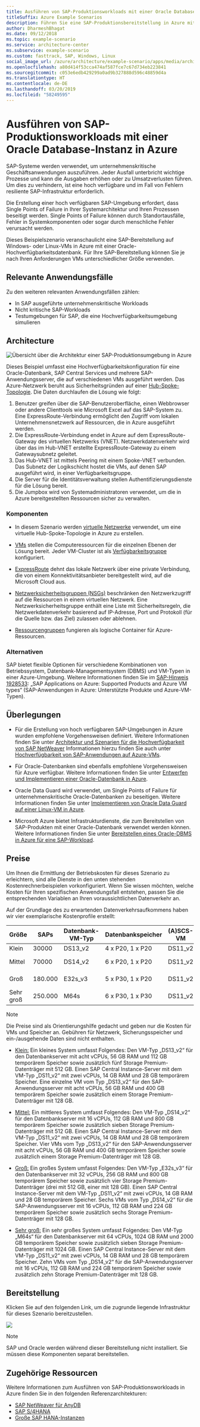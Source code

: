 ```yaml
---
title: Ausführen von SAP-Produktionsworkloads mit einer Oracle Database-Instanz
titleSuffix: Azure Example Scenarios
description: Führen Sie eine SAP-Produktionsbereitstellung in Azure mit einer Oracle-Datenbank aus.
author: DharmeshBhagat
ms.date: 09/12/2018
ms.topic: example-scenario
ms.service: architecture-center
ms.subservice: example-scenario
ms.custom: fasttrack, SAP, Windows, Linux
social_image_url: /azure/architecture/example-scenario/apps/media/architecture-sap-production.png
ms.openlocfilehash: a80d414f53cca474af587fce7c67d734eb223841
ms.sourcegitcommit: c053e6edb429299a0ad9b327888d596c48859d4a
ms.translationtype: HT
ms.contentlocale: de-DE
ms.lasthandoff: 03/20/2019
ms.locfileid: "58249595"
---
```

# <a name="running-sap-production-workloads-using-an-oracle-database-on-azure"></a>Ausführen von SAP-Produktionsworkloads mit einer Oracle Database-Instanz in Azure

SAP-Systeme werden verwendet, um unternehmenskritische Geschäftsanwendungen auszuführen. Jeder Ausfall unterbricht wichtige Prozesse und kann die Ausgaben erhöhen oder zu Umsatzverlusten führen. Um dies zu verhindern, ist eine hoch verfügbare und im Fall von Fehlern resiliente SAP-Infrastruktur erforderlich.

Die Erstellung einer hoch verfügbaren SAP-Umgebung erfordert, dass Single Points of Failure in Ihrer Systemarchitektur und Ihren Prozessen beseitigt werden. Single Points of Failure können durch Standortausfälle, Fehler in Systemkomponenten oder sogar durch menschliche Fehler verursacht werden.

Dieses Beispielszenario veranschaulicht eine SAP-Bereitstellung auf Windows- oder Linux-VMs in Azure mit einer Oracle-Hochverfügbarkeitsdatenbank. Für Ihre SAP-Bereitstellung können Sie je nach Ihren Anforderungen VMs unterschiedlicher Größe verwenden.

## <a name="relevant-use-cases"></a>Relevante Anwendungsfälle

Zu den weiteren relevanten Anwendungsfällen zählen:

- In SAP ausgeführte unternehmenskritische Workloads
- Nicht kritische SAP-Workloads
- Testumgebungen für SAP, die eine Hochverfügbarkeitsumgebung simulieren

## <a name="architecture"></a>Architecture

![Übersicht über die Architektur einer SAP-Produktionsumgebung in Azure][architecture]

Dieses Beispiel umfasst eine Hochverfügbarkeitskonfiguration für eine Oracle-Datenbank, SAP Central Services und mehrere SAP-Anwendungsserver, die auf verschiedenen VMs ausgeführt werden. Das Azure-Netzwerk beruht aus Sicherheitsgründen auf einer [Hub-Spoke-Topologie](/azure/architecture/reference-architectures/hybrid-networking/hub-spoke). Die Daten durchlaufen die Lösung wie folgt:

1. Benutzer greifen über die SAP-Benutzeroberfläche, einen Webbrowser oder andere Clienttools wie Microsoft Excel auf das SAP-System zu. Eine ExpressRoute-Verbindung ermöglicht den Zugriff vom lokalen Unternehmensnetzwerk auf Ressourcen, die in Azure ausgeführt werden.
2. Die ExpressRoute-Verbindung endet in Azure auf dem ExpressRoute-Gateway des virtuellen Netzwerks (VNET). Netzwerkdatenverkehr wird über das im Hub-VNET erstellte ExpressRoute-Gateway zu einem Gatewaysubnetz geleitet.
3. Das Hub-VNET ist mittels Peering mit einem Spoke-VNET verbunden. Das Subnetz der Logikschicht hostet die VMs, auf denen SAP ausgeführt wird, in einer Verfügbarkeitsgruppe.
4. Die Server für die Identitätsverwaltung stellen Authentifizierungsdienste für die Lösung bereit.
5. Die Jumpbox wird von Systemadministratoren verwendet, um die in Azure bereitgestellten Ressourcen sicher zu verwalten.

### <a name="components"></a>Komponenten

- In diesem Szenario werden [virtuelle Netzwerke](/azure/virtual-network/virtual-networks-overview) verwendet, um eine virtuelle Hub-Spoke-Topologie in Azure zu erstellen.

- [VMs](/azure/virtual-machines/windows/overview) stellen die Computeressourcen für die einzelnen Ebenen der Lösung bereit. Jeder VM-Cluster ist als [Verfügbarkeitsgruppe](/azure/virtual-machines/windows/regions-and-availability#availability-sets) konfiguriert.

- [ExpressRoute](/azure/expressroute/expressroute-introduction) dehnt das lokale Netzwerk über eine private Verbindung, die von einem Konnektivitätsanbieter bereitgestellt wird, auf die Microsoft Cloud aus.

- [Netzwerksicherheitsgruppen (NSGs)](/azure/virtual-network/security-overview) beschränken den Netzwerkzugriff auf die Ressourcen in einem virtuellen Netzwerk. Eine Netzwerksicherheitsgruppe enthält eine Liste mit Sicherheitsregeln, die Netzwerkdatenverkehr basierend auf IP-Adresse, Port und Protokoll (für die Quelle bzw. das Ziel) zulassen oder ablehnen.

- [Ressourcengruppen](/azure/azure-resource-manager/resource-group-overview#resource-groups) fungieren als logische Container für Azure-Ressourcen.

### <a name="alternatives"></a>Alternativen

SAP bietet flexible Optionen für verschiedene Kombinationen von Betriebssystem, Datenbank-Managementsystem (DBMS) und VM-Typen in einer Azure-Umgebung. Weitere Informationen finden Sie im [SAP-Hinweis 1928533](https://launchpad.support.sap.com/#/notes/1928533): „SAP Applications on Azure: Supported Products and Azure VM types“ (SAP-Anwendungen in Azure: Unterstützte Produkte und Azure-VM-Typen).

## <a name="considerations"></a>Überlegungen

- Für die Erstellung von hoch verfügbaren SAP-Umgebungen in Azure wurden empfohlene Vorgehensweisen definiert. Weitere Informationen finden Sie unter [Architektur und Szenarien für die Hochverfügbarkeit von SAP NetWeaver](/azure/virtual-machines/workloads/sap/sap-high-availability-architecture-scenarios) Informationen hierzu finden Sie auch unter [Hochverfügbarkeit von SAP-Anwendungen auf Azure-VMs](/azure/virtual-machines/workloads/sap/high-availability-guide).

- Für Oracle-Datenbanken sind ebenfalls empfohlene Vorgehensweisen für Azure verfügbar. Weitere Informationen finden Sie unter [Entwerfen und Implementieren einer Oracle-Datenbank in Azure](/azure/virtual-machines/workloads/oracle/oracle-design).

- Oracle Data Guard wird verwendet, um Single Points of Failure für unternehmenskritische Oracle-Datenbanken zu beseitigen. Weitere Informationen finden Sie unter [Implementieren von Oracle Data Guard auf einer Linux-VM in Azure](/azure/virtual-machines/workloads/oracle/configure-oracle-dataguard).

- Microsoft Azure bietet Infrastrukturdienste, die zum Bereitstellen von SAP-Produkten mit einer Oracle-Datenbank verwendet werden können. Weitere Informationen finden Sie unter [Bereitstellen eines Oracle-DBMS in Azure für eine SAP-Workload](/azure/virtual-machines/workloads/sap/dbms_guide_oracle).

## <a name="pricing"></a>Preise

Um Ihnen die Ermittlung der Betriebskosten für dieses Szenario zu erleichtern, sind alle Dienste in den unten stehenden Kostenrechnerbeispielen vorkonfiguriert. Wenn Sie wissen möchten, welche Kosten für Ihren spezifischen Anwendungsfall entstehen, passen Sie die entsprechenden Variablen an Ihren voraussichtlichen Datenverkehr an.

Auf der Grundlage des zu erwartenden Datenverkehrsaufkommens haben wir vier exemplarische Kostenprofile erstellt:

|Größe|SAPs|Datenbank-VM-Typ|Datenbankspeicher|(A)SCS-VM|(A)SCS-Speicher|App-VM-Typ|App-Speicher|Azure-Preisrechner|
|----|----|-------|-------|-----|---|---|--------|---------------|
|Klein|30000|DS13_v2|4 x P20, 1 x P20|DS11_v2|1 x P10|DS13_v2|1 x P10|[Klein](https://azure.com/e/45880ba0bfdf47d497851a7cf2650c7c)|
|Mittel|70000|DS14_v2|6 x P20, 1 x P20|DS11_v2|1 x P10|4 x DS13_v2|1 x P10|[Mittel](https://azure.com/e/9a523f79591347ca9a48c3aaa1406f8a)|
Groß|180.000|E32s_v3|5 x P30, 1 x P20|DS11_v2|1 x P10|6 x DS14_v2|1 x P10|[Groß](https://azure.com/e/f70fccf571e948c4b37d4fecc07cbf42)|
Sehr groß|250.000|M64s|6 x P30, 1 x P30|DS11_v2|1 x P10|10 x DS14_v2|1 x P10|[Sehr groß](https://azure.com/e/58c636922cf94faf9650f583ff35e97b)|

> [!NOTE]
> Die Preise sind als Orientierungshilfe gedacht und geben nur die Kosten für VMs und Speicher an. Gebühren für Netzwerk, Sicherungsspeicher und ein-/ausgehende Daten sind nicht enthalten.

- [Klein:](https://azure.com/e/45880ba0bfdf47d497851a7cf2650c7c) Ein kleines System umfasst Folgendes: Den VM-Typ „DS13_v2“ für den Datenbankserver mit acht vCPUs, 56 GB RAM und 112 GB temporärem Speicher sowie zusätzlich fünf Storage Premium-Datenträger mit 512 GB. Einen SAP Central Instance-Server mit dem VM-Typ „DS11_v2“ mit zwei vCPUs, 14 GB RAM und 28 GB temporärem Speicher. Eine einzelne VM vom Typ „DS13_v2“ für den SAP-Anwendungsserver mit acht vCPUs, 56 GB RAM und 400 GB temporärem Speicher sowie zusätzlich einem Storage Premium-Datenträger mit 128 GB.

- [Mittel:](https://azure.com/e/9a523f79591347ca9a48c3aaa1406f8a) Ein mittleres System umfasst Folgendes: Den VM-Typ „DS14_v2“ für den Datenbankserver mit 16 vCPUs, 112 GB RAM und 800 GB temporärem Speicher sowie zusätzlich sieben Storage Premium-Datenträger mit 512 GB. Einen SAP Central Instance-Server mit dem VM-Typ „DS11_v2“ mit zwei vCPUs, 14 GB RAM und 28 GB temporärem Speicher. Vier VMs vom Typ „DS13_v2“ für den SAP-Anwendungsserver mit acht vCPUs, 56 GB RAM und 400 GB temporärem Speicher sowie zusätzlich einem Storage Premium-Datenträger mit 128 GB.

- [Groß:](https://azure.com/e/f70fccf571e948c4b37d4fecc07cbf42) Ein großes System umfasst Folgendes: Den VM-Typ „E32s_v3“ für den Datenbankserver mit 32 vCPUs, 256 GB RAM und 800 GB temporärem Speicher sowie zusätzlich vier Storage Premium-Datenträger (drei mit 512 GB, einer mit 128 GB). Einen SAP Central Instance-Server mit dem VM-Typ „DS11_v2“ mit zwei vCPUs, 14 GB RAM und 28 GB temporärem Speicher. Sechs VMs vom Typ „DS14_v2“ für die SAP-Anwendungsserver mit 16 vCPUs, 112 GB RAM und 224 GB temporärem Speicher sowie zusätzlich sechs Storage Premium-Datenträger mit 128 GB.

- [Sehr groß:](https://azure.com/e/58c636922cf94faf9650f583ff35e97b) Ein sehr großes System umfasst Folgendes: Den VM-Typ „M64s“ für den Datenbankserver mit 64 vCPUs, 1024 GB RAM und 2000 GB temporärem Speicher sowie zusätzlich sieben Storage Premium-Datenträger mit 1024 GB. Einen SAP Central Instance-Server mit dem VM-Typ „DS11_v2“ mit zwei vCPUs, 14 GB RAM und 28 GB temporärem Speicher. Zehn VMs vom Typ „DS14_v2“ für die SAP-Anwendungsserver mit 16 vCPUs, 112 GB RAM und 224 GB temporärem Speicher sowie zusätzlich zehn Storage Premium-Datenträger mit 128 GB.

## <a name="deployment"></a>Bereitstellung

Klicken Sie auf den folgenden Link, um die zugrunde liegende Infrastruktur für dieses Szenario bereitzustellen.

<!-- markdownlint-disable MD033 -->

<a
href="https://portal.azure.com/#create/Microsoft.Template/uri/https%3A%2F%2Fraw.githubusercontent.com%2Fmspnp%2Fsolution-architectures%2Fmaster%2Fapps%2Fsap-3tier-distributed-ora%2Fazuredeploy.json" target="_blank">
    <img src="https://azuredeploy.net/deploybutton.png"/>
</a>

<!-- markdownlint-enable MD033 -->

> [!NOTE]
> SAP und Oracle werden während dieser Bereitstellung nicht installiert. Sie müssen diese Komponenten separat bereitstellen.

## <a name="related-resources"></a>Zugehörige Ressourcen

Weitere Informationen zum Ausführen von SAP-Produktionsworkloads in Azure finden Sie in den folgenden Referenzarchitekturen:

- [SAP NetWeaver für AnyDB](/azure/architecture/reference-architectures/sap/sap-netweaver)
- [SAP S/4HANA](/azure/architecture/reference-architectures/sap/sap-s4hana)
- [Große SAP HANA-Instanzen](/azure/architecture/reference-architectures/sap/hana-large-instances)

<!-- links -->
[architecture]: media/architecture-sap-production.png
